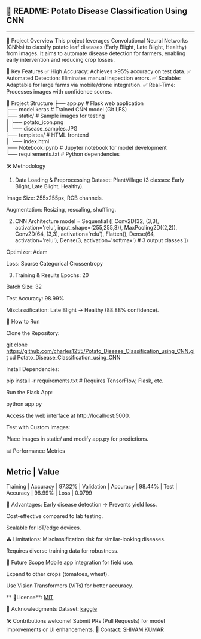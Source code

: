 
📝 README: Potato Disease Classification Using CNN
------------------------------------------------------
------------------------------------------------------

🌱 Project Overview
This project leverages Convolutional Neural Networks (CNNs) to classify potato leaf diseases (Early Blight, Late Blight, Healthy)
from images. It aims to automate disease detection for farmers, enabling early intervention and reducing crop losses.


📌 Key Features
✅ High Accuracy: Achieves >95% accuracy on test data.
✅ Automated Detection: Eliminates manual inspection errors.
✅ Scalable: Adaptable for large farms via mobile/drone integration.
✅ Real-Time: Processes images with confidence scores.

📂 Project Structure
├── app.py                  # Flask web application  
├── model.keras             # Trained CNN model (Git LFS)  
├── static/                 # Sample images for testing  
│   ├── potato_icon.png  
│   └── disease_samples.JPG  
├── templates/              # HTML frontend  
│   └── index.html  
├── Notebook.ipynb          # Jupyter notebook for model development  
└── requirements.txt        # Python dependencies  

🛠️ Methodology
1. Data Loading & Preprocessing
Dataset: PlantVillage (3 classes: Early Blight, Late Blight, Healthy).

Image Size: 255x255px, RGB channels.

Augmentation: Resizing, rescaling, shuffling.

2. CNN Architecture
  model = Sequential
([
    Conv2D(32, (3,3), activation='relu', input_shape=(255,255,3)),
    MaxPooling2D((2,2)),
    Conv2D(64, (3,3), activation='relu'),
    Flatten(),
    Dense(64, activation='relu'),
    Dense(3, activation='softmax')  # 3 output classes
   ])

Optimizer: Adam

Loss: Sparse Categorical Crossentropy

3. Training & Results
Epochs: 20

Batch Size: 32

Test Accuracy: 98.99%

Misclassification: Late Blight → Healthy (88.88% confidence).

🚀 How to Run

Clone the Repository:

git clone https://github.com/charles1255/Potato_Disease_Classification_using_CNN.git
cd Potato_Disease_Classification_using_CNN

Install Dependencies:

pip install -r requirements.txt  # Requires TensorFlow, Flask, etc.

Run the Flask App:

python app.py

Access the web interface at http://localhost:5000.

Test with Custom Images:

Place images in static/ and modify app.py for predictions.


📊 Performance Metrics

Metric	     |      Value
--------------------------
Training     |
Accuracy     |     	97.32%
             |
Validation   |
Accuracy     |    	98.44%
             | 
Test         |
Accuracy     |     	98.99%
             |
Loss	       |       0.0799

🌟 Advantages:
Early disease detection → Prevents yield loss.

Cost-effective compared to lab testing.

Scalable for IoT/edge devices.


⚠️ Limitations:
Misclassification risk for similar-looking diseases.

Requires diverse training data for robustness.


🔮 Future Scope
Mobile app integration for field use.

Expand to other crops (tomatoes, wheat).

Use Vision Transformers (ViTs) for better accuracy.

** 📜License**: [MIT](https://opensource.org/licenses/MIT)

🙏 Acknowledgments
Dataset: [kaggle](https://www.kaggle.com/datasets/emmarex/plantdisease)

🛠️ Contributions welcome! Submit PRs (Pull Requests) for model improvements or UI enhancements.
📧 Contact: [SHIVAM KUMAR](cgrshivam@gmail.com)











